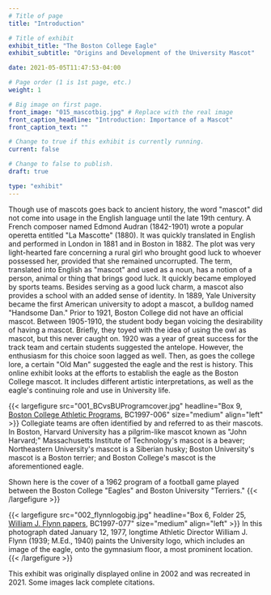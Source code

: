 ```yaml
---
# Title of page
title: "Introduction"

# Title of exhibit
exhibit_title: "The Boston College Eagle"
exhibit_subtitle: "Origins and Development of the University Mascot"

date: 2021-05-05T11:47:53-04:00

# Page order (1 is 1st page, etc.)
weight: 1 

# Big image on first page.
front_image: "015_mascotbig.jpg" # Replace with the real image
front_caption_headline: "Introduction: Importance of a Mascot"
front_caption_text: ""

# Change to true if this exhibit is currently running.
current: false

# Change to false to publish.
draft: true

type: "exhibit"
---
```


Though use of mascots goes back to ancient history, the word "mascot" did not come into usage in the English language until the late 19th century. A French composer named Edmond Audran (1842-1901) wrote a popular operetta entitled "La Mascotte" (1880). It was quickly translated in English and performed in London in 1881 and in Boston in 1882. The plot was very light-hearted fare concerning a rural girl who brought good luck to whoever possessed her, provided that she remained uncorrupted. The term, translated into English as "mascot" and used as a noun, has a notion of a person, animal or thing that brings good luck. It quickly became employed by sports teams. Besides serving as a good luck charm, a mascot also provides a school with an added sense of identity. In 1889, Yale University became the first American university to adopt a mascot, a bulldog named "Handsome Dan." Prior to 1921, Boston College did not have an official mascot. Between 1905-1910, the student body began voicing the desirability of having a mascot. Briefly, they toyed with the idea of using the owl as mascot, but this never caught on. 1920 was a year of great success for the track team and certain students suggested the antelope. However, the enthusiasm for this choice soon lagged as well. Then, as goes the college lore, a certain "Old Man" suggested the eagle and the rest is history. This online exhibit looks at the efforts to establish the eagle as the Boston College mascot. It includes different artistic interpretations, as well as the eagle's continuing role and use in University life.

{{< largefigure src="001_BCvsBUProgramcover.jpg"
                headline="Box 9, [Boston College Athletic Programs](https://bc-primo.hosted.exlibrisgroup.com/permalink/f/l6ucgu/ALMA-BC21470522600001021), BC1997-006"
                size="medium"
                align="left" >}}
Collegiate teams are often identified by and referred to as their mascots. In Boston, Harvard University has a pilgrim-like mascot known as "John Harvard;" Massachusetts Institute of Technology's mascot is a beaver; Northeastern University's mascot is a Siberian husky; Boston University's mascot is a Boston terrier; and Boston College's mascot is the aforementioned eagle. 

Shown here is the cover of a 1962 program of a football game played between the Boston College "Eagles" and Boston University "Terriers."
{{< /largefigure >}}

{{< largefigure src="002_flynnlogobig.jpg"
                headline="Box 6, Folder 25, [William J. Flynn papers](https://bc-primo.hosted.exlibrisgroup.com/permalink/f/l6ucgu/ALMA-BC21345767470001021), BC1997-077"
                size="medium"
                align="left" >}}
In this photograph dated January 12, 1977, longtime Athletic Director William J. Flynn (1939; M.Ed., 1940) paints the University logo, which includes an image of the eagle, onto the gymnasium floor, a most prominent location.
{{< /largefigure >}}

This exhibit was originally displayed online in 2002 and was recreated in 2021. Some images lack complete citations.